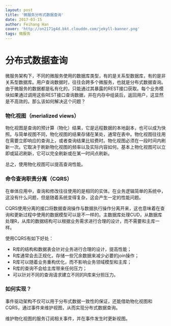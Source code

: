 ```yaml
---
layout: post
title: '微服务分布式数据查询'
date: 2017-03-15
author: Feihang Han
cover: 'http://on2171g4d.bkt.clouddn.com/jekyll-banner.png'
tags: 微服务
---
```


# 分布式数据查询

微服务架构下，不同的微服务使用的数据库类型，有的是关系型数据库，有的是非关系型数据库。用户查询数据时，往往会跨多个微服务，也就是分布式数据查询。由于微服务的数据都是私有化的，只能通过其暴露的REST接口获取。每个业务模块如果通过调用这些REST接口查询数据，并在内存中组装后，返回用户，这显然是不高效的。那么该如何解决这个问题？

### 物化视图（merialized views）

物化视图是查询的预计算（物化）结果，它是远程数据的本地副本，也可以成为快照。与简单视图不同，物化视图的结果存储在某处，通常在表中。物化视图往往用在需要立即响应的查询上，或者查询结果比较费时。物化视图必须在一段时间内刷新一次。它取决于刷新物化视图的频率以及实际内容如何。基本上物化视图可以立即或延迟刷新，它可以完全刷新或在某一时间点刷新。

总之，使用物化视图可以提高查询性能。

### 命令查询职责分离（CQRS）

在单体应用中，查询和修改往往使用的是相同的实体。在业务逻辑简单的系统中，这没有什么问题，但是随着系统变得复杂，这会产生一定的性能问题。

CQRS使用分离的接口将数据查询操作与数据执行操作分离开来，这也意味着在查询和更新过程中使用的数据模型可以是不一样的。主数据库处理CUD，从数据库处理R，从库的数据结构可以根据业务需求进行合理的设计，而不需要和主库一样。

使用CQRS有如下好处：

* R库的结构和数据表会针对业务进行合理的设计，提高性能；
* R库通常会去正规化，存储一些冗余数据来减少必要的join操作；
* R库可以随着业务重构优化，而不影响业务领域模型和主库；
* R库的查询不会给主库带来任何压力；
* 可以针对不同的查询请求建立不同的R库来分担压力。

### 如何实现？

事件驱动架构不仅可以用于分布式数据一致性的保证，还能借助物化视图和CQRS，通过事件来维护视图，从而实现分布式数据查询。

维护物化视图的服务订阅相关事件，并在事件发生时更新视图。





